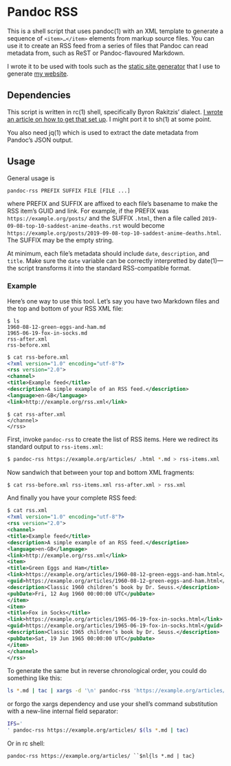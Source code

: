# Pandoc RSS

This is a shell script that uses pandoc(1) with an XML template to
generate a sequence of `<item>…</item>` elements from markup source
files. You can use it to create an RSS feed from a series of files that
Pandoc can read metadata from, such as ReST or Pandoc-flavoured
Markdown.

I wrote it to be used with tools such as the [static site
generator](https://github.com/chambln/red/) that I use to generate [my
website](https://cosine.blue/).

## Dependencies

This script is written in rc(1) shell, specifically Byron Rakitzis’
dialect. [I wrote an article on how to get that set
up](https://cosine.blue/2019-06-26-rc-shell-setup.html). I might port it
to sh(1) at some point.

You also need jq(1) which is used to extract the date metadata from
Pandoc’s JSON output.

## Usage

General usage is

``` bash
pandoc-rss PREFIX SUFFIX FILE [FILE ...]
```

where PREFIX and SUFFIX are affixed to each file’s basename to make the
RSS item’s GUID and link. For example, if the PREFIX was
`https://example.org/posts/` and the SUFFIX `.html`, then a file called
`2019-09-08-top-10-saddest-anime-deaths.rst` would become
`https://example.org/posts/2019-09-08-top-10-saddest-anime-deaths.html`.
The SUFFIX may be the empty string.

At minimum, each file’s metadata should include `date`, `description`,
and `title`. Make sure the `date` variable can be correctly interpretted
by date(1)—the script transforms it into the standard RSS-compatible
format.

### Example

Here’s one way to use this tool. Let’s say you have two Markdown files
and the top and bottom of your RSS XML file:

    $ ls
    1960-08-12-green-eggs-and-ham.md
    1965-06-19-fox-in-socks.md
    rss-after.xml
    rss-before.xml

``` xml
$ cat rss-before.xml
<?xml version="1.0" encoding="utf-8"?>
<rss version="2.0">
<channel>
<title>Example feed</title>
<description>A simple example of an RSS feed.</description>
<language>en-GB</language>
<link>http://example.org/rss.xml</link>
```

    $ cat rss-after.xml
    </channel>
    </rss>

First, invoke `pandoc-rss` to create the list of RSS items. Here we
redirect its standard output to `rss-items.xml`:

``` bash
$ pandoc-rss https://example.org/articles/ .html *.md > rss-items.xml
```

Now sandwich that between your top and bottom XML fragments:

``` bash
$ cat rss-before.xml rss-items.xml rss-after.xml > rss.xml
```

And finally you have your complete RSS feed:

``` xml
$ cat rss.xml
<?xml version="1.0" encoding="utf-8"?>
<rss version="2.0">
<channel>
<title>Example feed</title>
<description>A simple example of an RSS feed.</description>
<language>en-GB</language>
<link>http://example.org/rss.xml</link>
<item>
<title>Green Eggs and Ham</title>
<link>https://example.org/articles/1960-08-12-green-eggs-and-ham.html</link>
<guid>https://example.org/articles/1960-08-12-green-eggs-and-ham.html</guid>
<description>Classic 1960 children’s book by Dr. Seuss.</description>
<pubDate>Fri, 12 Aug 1960 00:00:00 UTC</pubDate>
</item>
<item>
<title>Fox in Socks</title>
<link>https://example.org/articles/1965-06-19-fox-in-socks.html</link>
<guid>https://example.org/articles/1965-06-19-fox-in-socks.html</guid>
<description>Classic 1965 children’s book by Dr. Seuss.</description>
<pubDate>Sat, 19 Jun 1965 00:00:00 UTC</pubDate>
</item>
</channel>
</rss>
```

To generate the same but in reverse chronological order, you could do
something like this:

``` bash
ls *.md | tac | xargs -d '\n' pandoc-rss 'https://example.org/articles/'
```

or forgo the xargs dependency and use your shell’s command substitution
with a new-line internal field separator:

``` bash
IFS='
' pandoc-rss https://example.org/articles/ $(ls *.md | tac)
```

Or in rc shell:

    pandoc-rss https://example.org/articles/ ``$nl{ls *.md | tac}
